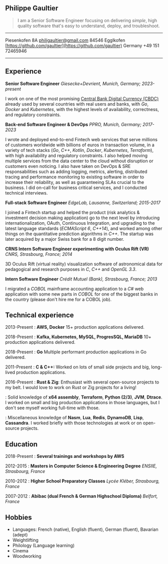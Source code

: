 <link rel="stylesheet" href="https://fonts.googleapis.com/css?family=Roboto:300,400,500,700&display=swap" />

## Philippe Gaultier


> I am a Senior Software Engineer focusing on delivering *simple*, high quality software that's easy to understand, deploy, and troubleshoot. 

----------------    ---------------------------------
Piesenkofen 8A                     <philigaultier@gmail.com>
84546 Egglkofen            [https://github.com/gaultier](https://github.com/gaultier)
Germany                                    +49 151 72465946
----------------    ---------------------------------

Experience
----------

**Senior Software Engineer** *Giesecke+Devrient, Munich, Germany; 2023-present*

I work on one of the most promising [Central Bank Digital Currency (CBDC)](https://en.wikipedia.org/wiki/Central_bank_digital_currency) already used by several countries with real users and banks, with *Go*, *Docker* and *Kubernetes*, with the highest levels of availability, correctness, and regulatory constraints.

**Back-end Software Engineer & DevOps** *PPRO, Munich, Germany; 2017-2023*

I wrote and deployed end-to-end Fintech web services that serve millions of customers worldwide with billions of euros in transaction volume, in a variety of tech stacks (*Go*, *C++*, *Kotlin*, *Docker*, *Kubernetes*, *Terraform*), with high availability and regulatory constraints.
I also helped moving multiple services from the data center to the cloud without disruption or customers even noticing.
I also have taken on DevOps & SRE responsabilities such as adding logging, metrics, alerting, distributed tracing and performance monitoring to existing software in order to increase their reliability, as well as guaranteeing SLAs crucial to the business. I did on-call for business critical services, and I conducted technical interviews.

**Full-stack Software Engineer** *EdgeLab, Lausanne, Switzerland; 2015-2017*

I joined a Fintech startup and helped the product (risk analytics & investment decision making application) go to the next level by introducing internationalization, OAuth, Continuous Integration, and upgrading to the latest language standards (*ECMAScript 6*, *C++14*), and worked among other things on the quantitative prediction algorithms in *C++*.
The startup was later acquired by a major Swiss bank for a 8 digit number.

**CRNS Intern Software Engineer experimenting with Oculus Rift (VR)** *CNRS, Strasbourg, France; 2014*

3D Oculus Rift (virtual reality) visualization software of astronomical data for pedagogical and research purposes in *C*, *C++* and *OpenGL 3.3*.

**Intern Software Engineer** *Crédit Mutuel (Bank), Strasbourg, France; 2013*

I migrated a *COBOL* mainframe accounting application to a *C#* web application with some new parts in *COBOL* for one of the biggest banks in the country (please don't hire me for a COBOL job).

 
Technical experience
--------------------


2013-Present
:   **AWS, Docker** 15+ production applications delivered. 

2018-Present
:   **Kafka, Kubernetes, MySQL, ProgresSQL, MariaDB** 10+ production applications delivered.

2018-Present
:   **Go** Multiple performant production applications in Go delivered.

2011-Present
:   **C & C++:** Worked on lots of small side projects and big, long-lived production applications.

2016-Present
:   **Rust & Zig**: Enthusiast with several open-source projects to my belt. I would love to work on Rust or Zig projects for a living!

:   Solid knowledge of **x64 assembly**, **Terraform**, **Python (2/3)**, **JVM**, **Dtrace**. I worked on small and big production applications in those languages, but I don't see myself working full-time with those.

: Miscellaneous knowledge of **Nasm**, **Lua**, **Redis**, **DynamoDB**, **Lisp**, **Cassandra**. I worked briefly with those technologies at work or on open-source projects.

Education
---------

2018-Present
: **Several trainings and workshops by AWS**

2012-2015
:   **Masters in Computer Science & Engineering Degree** *ENSIIE, Strasbourg, France*

2010-2012
:   **Higher School Preparatory Classes** *Lycée Kléber, Strasbourg, France*

2007-2012
:   **Abibac (dual French & German Highschool Diploma)** *Belfort, France*

Hobbies
-------
* Languages: French (native), English (fluent), German (fluent), Bavarian (adept)
* Weightlifting
* Philology (Language learning)
* Cinema
* Woodworking

